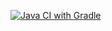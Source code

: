 [![Java CI with Gradle](https://github.com/Khorolskaia-V/1.2_test_api_ci/actions/workflows/gradle.yml/badge.svg)](https://github.com/Khorolskaia-V/1.2_test_api_ci/actions/workflows/gradle.yml)